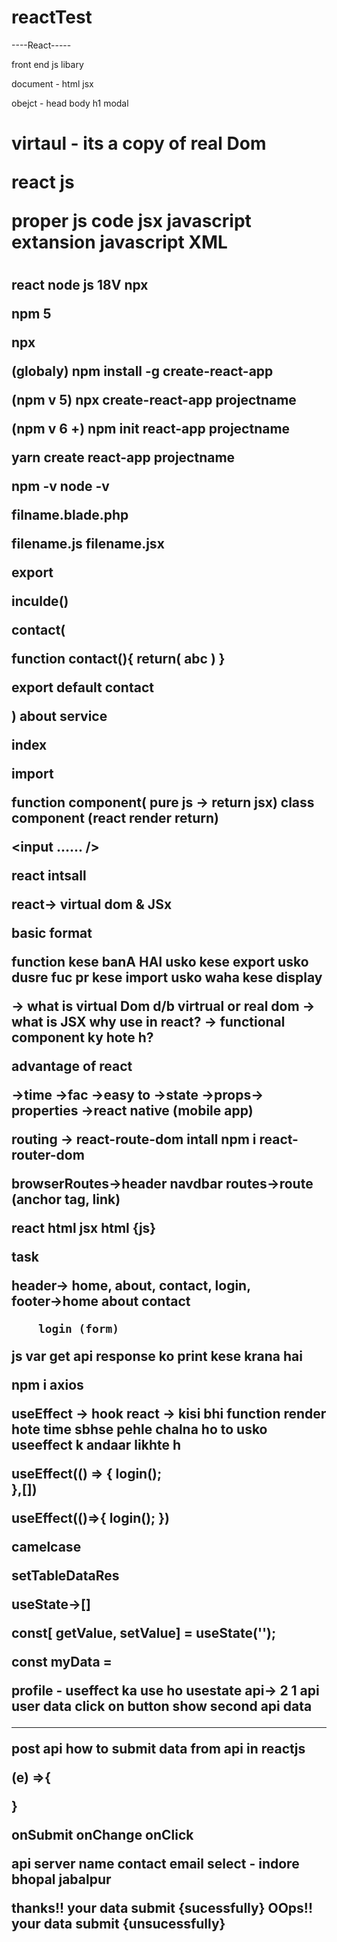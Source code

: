 # reactTest


----React-----

front end 
js libary

document - html jsx

obejct - head body h1
modal 

<h1>

virtaul - its a copy of real Dom

react js 

proper js code 
jsx 
javascript extansion 
javascript XML

<h1>
<h2>

react node js 
18V
npx 


npm 5

npx 

(globaly) npm install -g create-react-app

(npm v 5) npx create-react-app projectname

(npm v 6 +) npm init react-app projectname

yarn create react-app projectname

npm -v
node -v


filname.blade.php

filename.js
filename.jsx


export 

inculde()


contact(

function contact(){
	return(
			abc
	)
}

export default contact







)
about
service

index

import



function component( pure js -> return  jsx)
class component (react render return)


<input ...... />

react intsall

react-> virtual dom & JSx 

basic format

function kese banA HAI
usko kese export
usko dusre fuc pr kese  import 
usko waha kese display


-> what is virtual Dom d/b virtrual or  real dom
-> what is JSX why use  in react?
-> functional component ky hote h?


advantage of react

->time 
->fac
->easy to 
->state
->props->  properties
->react native (mobile app)


routing
-> react-route-dom intall 
npm i react-router-dom

browserRoutes->header navdbar
routes->route (anchor tag, link)


react html jsx
html {js}


task

header-> home, about, contact, login,  
footer->home
		about
		contact

		login (form)


js var 
get api
response ko print kese krana hai 

npm i axios


useEffect
-> hook react
-> kisi bhi function render hote time sbhse pehle chalna ho to usko 
useeffect k andaar likhte h

useEffect(() => {
 login();	
},[])

useEffect(()=>{
	login();
})

camelcase

setTableDataRes


useState->[]

const[ getValue, setValue] = useState('');

const myData = 


profile -
useffect ka use ho
usestate
api-> 2 
1 api user data 
click on button show second api data


------------------

post api 
how to submit data from api in reactjs

(e) =>{

}

onSubmit
onChange
onClick

api server
 name
 contact
 email
 select - indore bhopal jabalpur

 thanks!! your data submit {sucessfully} 
 OOps!! your data submit {unsucessfully} 



